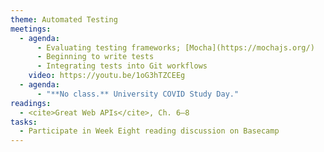 ```yaml
---
theme: Automated Testing
meetings:
  - agenda:
      - Evaluating testing frameworks; [Mocha](https://mochajs.org/)
      - Beginning to write tests
      - Integrating tests into Git workflows
    video: https://youtu.be/1oG3hTZCEEg
  - agenda:
      - "**No class.** University COVID Study Day."
readings:
  - <cite>Great Web APIs</cite>, Ch. 6–8
tasks:
  - Participate in Week Eight reading discussion on Basecamp
---
```

